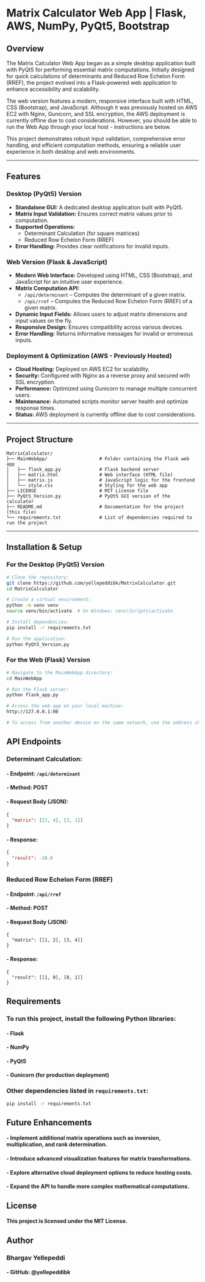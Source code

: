 # Matrix Calculator Web App | Flask, AWS, NumPy, PyQt5, Bootstrap

## Overview
The Matrix Calculator Web App began as a simple desktop application built with PyQt5 for performing essential matrix computations. Initially designed for quick calculations of determinants and Reduced Row Echelon Form (RREF), the project evolved into a Flask-powered web application to enhance accessibility and scalability. 

The web version features a modern, responsive interface built with HTML, CSS (Bootstrap), and JavaScript. Although it was previously hosted on AWS EC2 with Nginx, Gunicorn, and SSL encryption, the AWS deployment is currently offline due to cost considerations. However, you should be able to run the Web App through your local host - instructions are below.

This project demonstrates robust input validation, comprehensive error handling, and efficient computation methods, ensuring a reliable user experience in both desktop and web environments.

---

## Features

### Desktop (PyQt5) Version
- **Standalone GUI:** A dedicated desktop application built with PyQt5.
- **Matrix Input Validation:** Ensures correct matrix values prior to computation.
- **Supported Operations:**
  - Determinant Calculation (for square matrices)
  - Reduced Row Echelon Form (RREF)
- **Error Handling:** Provides clear notifications for invalid inputs.

### Web Version (Flask & JavaScript)
- **Modern Web Interface:** Developed using HTML, CSS (Bootstrap), and JavaScript for an intuitive user experience.
- **Matrix Computation API:**
  - `/api/determinant` – Computes the determinant of a given matrix.
  - `/api/rref` – Computes the Reduced Row Echelon Form (RREF) of a given matrix.
- **Dynamic Input Fields:** Allows users to adjust matrix dimensions and input values on the fly.
- **Responsive Design:** Ensures compatibility across various devices.
- **Error Handling:** Returns informative messages for invalid or erroneous inputs.

### Deployment & Optimization (AWS - Previously Hosted)
- **Cloud Hosting:** Deployed on AWS EC2 for scalability.
- **Security:** Configured with Nginx as a reverse proxy and secured with SSL encryption.
- **Performance:** Optimized using Gunicorn to manage multiple concurrent users.
- **Maintenance:** Automated scripts monitor server health and optimize response times.
- **Status:** AWS deployment is currently offline due to cost considerations.

---

## Project Structure
```
MatrixCalculator/
├── MainWebApp/                   # Folder containing the Flask web app
│   ├── flask_app.py              # Flask backend server
│   ├── matrix.html               # Web interface (HTML file)
│   ├── matrix.js                 # JavaScript logic for the frontend
│   └── style.css                 # Styling for the web app
├── LICENSE                       # MIT License file
├── PyQt5_Version.py              # PyQt5 GUI version of the calculator
├── README.md                     # Documentation for the project (this file)
└── requirements.txt              # List of dependencies required to run the project
```
---

## Installation & Setup

### For the Desktop (PyQt5) Version
```bash
# Clone the repository:
git clone https://github.com/yellepeddibk/MatrixCalculator.git
cd MatrixCalculator

# Create a virtual environment:
python -m venv venv
source venv/bin/activate  # On Windows: venv\Scripts\activate

# Install dependencies:
pip install -r requirements.txt

# Run the application:
python PyQt5_Version.py
```

### For the Web (Flask) Version
```bash
# Navigate to the MainWebApp directory:
cd MainWebApp

# Run the Flask server:
python flask_app.py

# Access the web app on your local machine:
http://127.0.0.1:80

# To access from another device on the same network, use the address shown in the terminal output.
```

## API Endpoints

### Determinant Calculation:
#### - Endpoint: ```/api/determinant```
#### - Method: POST
#### - Request Body (JSON):
```json
{
  "matrix": [[2, 4], [3, 1]]
}
```
#### - Response:
```json
{
  "result": -10.0
}
```

### Reduced Row Echelon Form (RREF)
#### - Endpoint: ```/api/rref```
#### - Method: POST
#### - Request Body (JSON):
```
{
  "matrix": [[1, 2], [3, 4]]
}
```
#### - Response:
```
{
  "result": [[1, 0], [0, 1]]
}
```

## Requirements
### To run this project, install the following Python libraries:

#### - Flask
#### - NumPy
#### - PyQt5
#### - Gunicorn (for production deployment)
### Other dependencies listed in ```requirements.txt```:
```bash
pip install -r requirements.txt
```

## Future Enhancements
#### - Implement additional matrix operations such as inversion, multiplication, and rank determination.
#### - Introduce advanced visualization features for matrix transformations.
#### - Explore alternative cloud deployment options to reduce hosting costs.
#### - Expand the API to handle more complex mathematical computations.

## License
#### This project is licensed under the MIT License.

## Author
### Bhargav Yellepeddi
#### - GitHub: @yellepeddibk